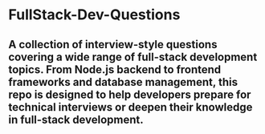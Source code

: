 # FullStack-Dev-Questions

## A collection of interview-style questions covering a wide range of full-stack development topics. From Node.js backend to frontend frameworks and database management, this repo is designed to help developers prepare for technical interviews or deepen their knowledge in full-stack development.

